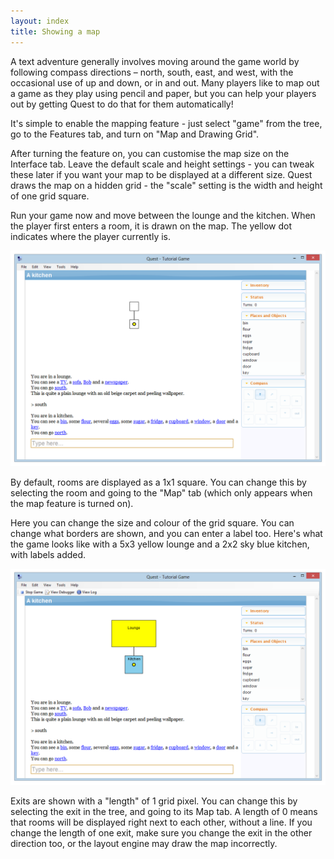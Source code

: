 ```yaml
---
layout: index
title: Showing a map
---
```


A text adventure generally involves moving around the game world by following compass directions – north, south, east, and west, with the occasional use of up and down, or in and out. Many players like to map out a game as they play using pencil and paper, but you can help your players out by getting Quest to do that for them automatically!

It's simple to enable the mapping feature - just select "game" from the tree, go to the Features tab, and turn on "Map and Drawing Grid".

After turning the feature on, you can customise the map size on the Interface tab. Leave the default scale and height settings - you can tweak these later if you want your map to be displayed at a different size. Quest draws the map on a hidden grid - the "scale" setting is the width and height of one grid square.

Run your game now and move between the lounge and the kitchen. When the player first enters a room, it is drawn on the map. The yellow dot indicates where the player currently is.

![](Map.png "Map.png")

By default, rooms are displayed as a 1x1 square. You can change this by selecting the room and going to the "Map" tab (which only appears when the map feature is turned on).

Here you can change the size and colour of the grid square. You can change what borders are shown, and you can enter a label too. Here's what the game looks like with a 5x3 yellow lounge and a 2x2 sky blue kitchen, with labels added.

![](Map2.png "Map2.png")

Exits are shown with a "length" of 1 grid pixel. You can change this by selecting the exit in the tree, and going to its Map tab. A length of 0 means that rooms will be displayed right next to each other, without a line. If you change the length of one exit, make sure you change the exit in the other direction too, or the layout engine may draw the map incorrectly.
